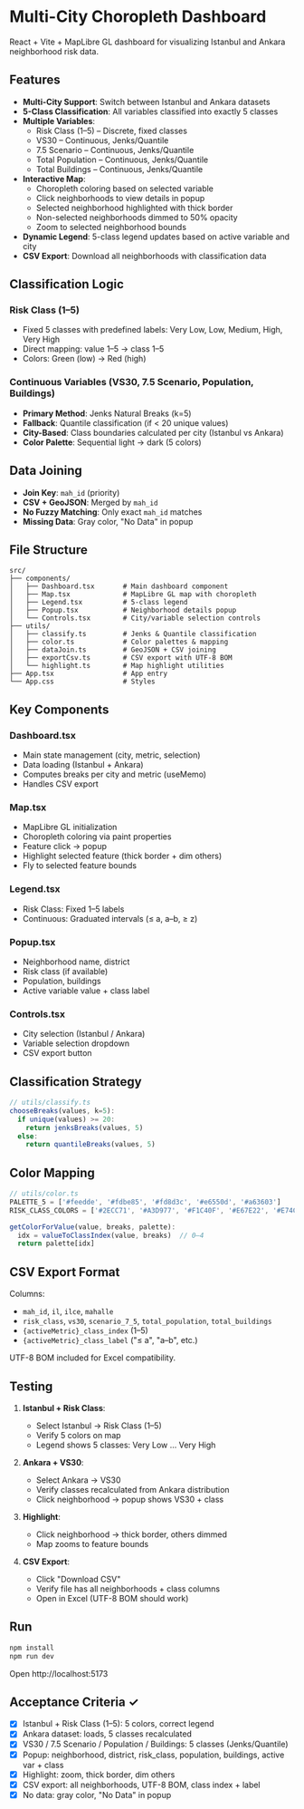 # Multi-City Choropleth Dashboard

React + Vite + MapLibre GL dashboard for visualizing Istanbul and Ankara neighborhood risk data.

## Features

- **Multi-City Support**: Switch between Istanbul and Ankara datasets
- **5-Class Classification**: All variables classified into exactly 5 classes
- **Multiple Variables**:
  - Risk Class (1–5) – Discrete, fixed classes
  - VS30 – Continuous, Jenks/Quantile
  - 7.5 Scenario – Continuous, Jenks/Quantile
  - Total Population – Continuous, Jenks/Quantile
  - Total Buildings – Continuous, Jenks/Quantile
- **Interactive Map**:
  - Choropleth coloring based on selected variable
  - Click neighborhoods to view details in popup
  - Selected neighborhood highlighted with thick border
  - Non-selected neighborhoods dimmed to 50% opacity
  - Zoom to selected neighborhood bounds
- **Dynamic Legend**: 5-class legend updates based on active variable and city
- **CSV Export**: Download all neighborhoods with classification data

## Classification Logic

### Risk Class (1–5)
- Fixed 5 classes with predefined labels: Very Low, Low, Medium, High, Very High
- Direct mapping: value 1–5 → class 1–5
- Colors: Green (low) → Red (high)

### Continuous Variables (VS30, 7.5 Scenario, Population, Buildings)
- **Primary Method**: Jenks Natural Breaks (k=5)
- **Fallback**: Quantile classification (if < 20 unique values)
- **City-Based**: Class boundaries calculated per city (Istanbul vs Ankara)
- **Color Palette**: Sequential light → dark (5 colors)

## Data Joining

- **Join Key**: `mah_id` (priority)
- **CSV + GeoJSON**: Merged by `mah_id`
- **No Fuzzy Matching**: Only exact `mah_id` matches
- **Missing Data**: Gray color, "No Data" in popup

## File Structure

```
src/
├── components/
│   ├── Dashboard.tsx       # Main dashboard component
│   ├── Map.tsx             # MapLibre GL map with choropleth
│   ├── Legend.tsx          # 5-class legend
│   ├── Popup.tsx           # Neighborhood details popup
│   └── Controls.tsx        # City/variable selection controls
├── utils/
│   ├── classify.ts         # Jenks & Quantile classification
│   ├── color.ts            # Color palettes & mapping
│   ├── dataJoin.ts         # GeoJSON + CSV joining
│   ├── exportCsv.ts        # CSV export with UTF-8 BOM
│   └── highlight.ts        # Map highlight utilities
├── App.tsx                 # App entry
└── App.css                 # Styles
```

## Key Components

### Dashboard.tsx
- Main state management (city, metric, selection)
- Data loading (Istanbul + Ankara)
- Computes breaks per city and metric (useMemo)
- Handles CSV export

### Map.tsx
- MapLibre GL initialization
- Choropleth coloring via paint properties
- Feature click → popup
- Highlight selected feature (thick border + dim others)
- Fly to selected feature bounds

### Legend.tsx
- Risk Class: Fixed 1–5 labels
- Continuous: Graduated intervals (≤ a, a–b, ≥ z)

### Popup.tsx
- Neighborhood name, district
- Risk class (if available)
- Population, buildings
- Active variable value + class label

### Controls.tsx
- City selection (Istanbul / Ankara)
- Variable selection dropdown
- CSV export button

## Classification Strategy

```typescript
// utils/classify.ts
chooseBreaks(values, k=5):
  if unique(values) >= 20:
    return jenksBreaks(values, 5)
  else:
    return quantileBreaks(values, 5)
```

## Color Mapping

```typescript
// utils/color.ts
PALETTE_5 = ['#feedde', '#fdbe85', '#fd8d3c', '#e6550d', '#a63603']
RISK_CLASS_COLORS = ['#2ECC71', '#A3D977', '#F1C40F', '#E67E22', '#E74C3C']

getColorForValue(value, breaks, palette):
  idx = valueToClassIndex(value, breaks)  // 0–4
  return palette[idx]
```

## CSV Export Format

Columns:
- `mah_id`, `il`, `ilce`, `mahalle`
- `risk_class`, `vs30`, `scenario_7_5`, `total_population`, `total_buildings`
- `{activeMetric}_class_index` (1–5)
- `{activeMetric}_class_label` ("≤ a", "a–b", etc.)

UTF-8 BOM included for Excel compatibility.

## Testing

1. **Istanbul + Risk Class**:
   - Select Istanbul → Risk Class (1–5)
   - Verify 5 colors on map
   - Legend shows 5 classes: Very Low … Very High

2. **Ankara + VS30**:
   - Select Ankara → VS30
   - Verify classes recalculated from Ankara distribution
   - Click neighborhood → popup shows VS30 + class

3. **Highlight**:
   - Click neighborhood → thick border, others dimmed
   - Map zooms to feature bounds

4. **CSV Export**:
   - Click "Download CSV"
   - Verify file has all neighborhoods + class columns
   - Open in Excel (UTF-8 BOM should work)

## Run

```bash
npm install
npm run dev
```

Open http://localhost:5173

## Acceptance Criteria ✓

- [x] Istanbul + Risk Class (1–5): 5 colors, correct legend
- [x] Ankara dataset: loads, 5 classes recalculated
- [x] VS30 / 7.5 Scenario / Population / Buildings: 5 classes (Jenks/Quantile)
- [x] Popup: neighborhood, district, risk_class, population, buildings, active var + class
- [x] Highlight: zoom, thick border, dim others
- [x] CSV export: all neighborhoods, UTF-8 BOM, class index + label
- [x] No data: gray color, "No Data" in popup
